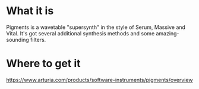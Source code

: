 # What it is

Pigments is a wavetable "supersynth" in the style of Serum, Massive and Vital. It's got several additional synthesis methods and some amazing-sounding filters.

# Where to get it

https://www.arturia.com/products/software-instruments/pigments/overview
